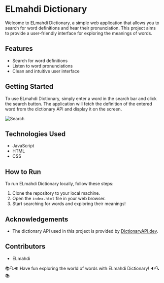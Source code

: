 # ELmahdi Dictionary

Welcome to ELmahdi Dictionary, a simple web application that allows you to search for word definitions and hear their pronunciation. This project aims to provide a user-friendly interface for exploring the meanings of words.


## Features
- Search for word definitions
- Listen to word pronunciations
- Clean and intuitive user interface

## Getting Started
To use ELmahdi Dictionary, simply enter a word in the search bar and click the search button. The application will fetch the definition of the entered word from the dictionary API and display it on the screen.

![Search](images/search.png)

## Technologies Used
- JavaScript
- HTML
- CSS

## How to Run
To run ELmahdi Dictionary locally, follow these steps:
1. Clone the repository to your local machine.
2. Open the `index.html` file in your web browser.
3. Start searching for words and exploring their meanings!

## Acknowledgements
- The dictionary API used in this project is provided by [DictionaryAPI.dev](https://dictionaryapi.dev/).

## Contributors
- ELmahdi

📚🔍🔉 Have fun exploring the world of words with ELmahdi Dictionary! 🔉🔍📚